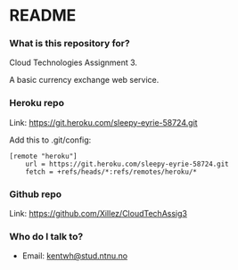 # README #

### What is this repository for? ###

Cloud Technologies Assignment 3. 

A basic currency exchange web service.

### Heroku repo ###
Link: https://git.heroku.com/sleepy-eyrie-58724.git

Add this to .git/config:
```
[remote "heroku"]
	url = https://git.heroku.com/sleepy-eyrie-58724.git
	fetch = +refs/heads/*:refs/remotes/heroku/*
```

### Github repo ###
Link: https://github.com/Xillez/CloudTechAssig3

### Who do I talk to? ###

* Email: kentwh@stud.ntnu.no
